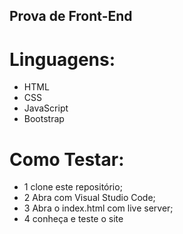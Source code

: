 ## Prova de Front-End

# Linguagens:
- HTML
- CSS
- JavaScript
- Bootstrap

# Como Testar:
- 1 clone este repositório;
- 2 Abra com Visual Studio Code;
- 3 Abra o index.html com live server;
- 4 conheça e teste o site
